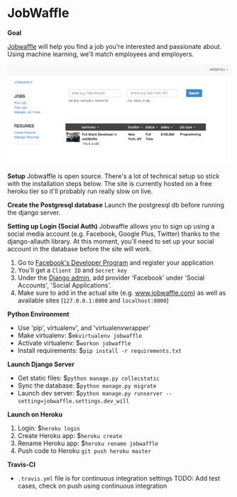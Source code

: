 JobWaffle
======

**Goal**

[Jobwaffle](https://www.jobwaffle.com) will help you find a job you're interested and passionate about.  Using machine learning, we'll match employees and employers.

![Prototype](https://github.com/WilliamQLiu/job-waffle/blob/master/docs/search.png "Prototype")

**Setup**
Jobwaffle is open source.  There's a lot of technical setup so stick with the installation steps below.  The site is currently hosted on a free heroku tier so it'll probably run really slow on live.

**Create the Postgresql database**
Launch the postgresql db before running the django server.

**Setting up Login (Social Auth)**
Jobwaffle allows you to sign up using a social media account (e.g. Facebook, Google Plus, Twitter) thanks to the django-allauth library.  At this moment, you'll need to set up your social account in the database before the site will work.

1. Go to [Facebook's Developer Program](https://developers.facebook.com/apps/) and register your application
2. You'll get a `Client ID` and `Secret key`
3. Under the [Django admin](http://localhost:8000/admin/socialaccount/socialapp/add/), add provider 'Facebook' under 'Social Accounts', 'Social Applications'.
4. Make sure to add in the actual site (e.g. www.jobwaffle.com) as well as available sites (`127.0.0.1:8000` and `localhost:8000`)

**Python Environment**
*  Use 'pip', virtualenv', and 'virtualenvwrapper'
*  Make virtualenv: $`mkvirtualenv jobwaffle`
*  Activate virtualenv: $`workon jobwaffle`
*  Install requirements: $`pip install -r requirements.txt`

**Launch Django Server**
*  Get static files: $`python manage.py collecstatic`
*  Sync the database: $`python manage.py migrate`
*  Launch dev server: $`python manage.py runserver --setting=jobwaffle.settings.dev_will`

**Launch on Heroku**
1. Login: $`heroku login`
2. Create Heroku app: $`heroku create`
3. Rename Heroku app: $`heroku rename jobwaffle`
4. Push code to Heroku `git push heroku master`

**Travis-CI**
*  `.travis.yml` file is for continuous integration settings
TODO: Add test cases, check on push using continuous integration
